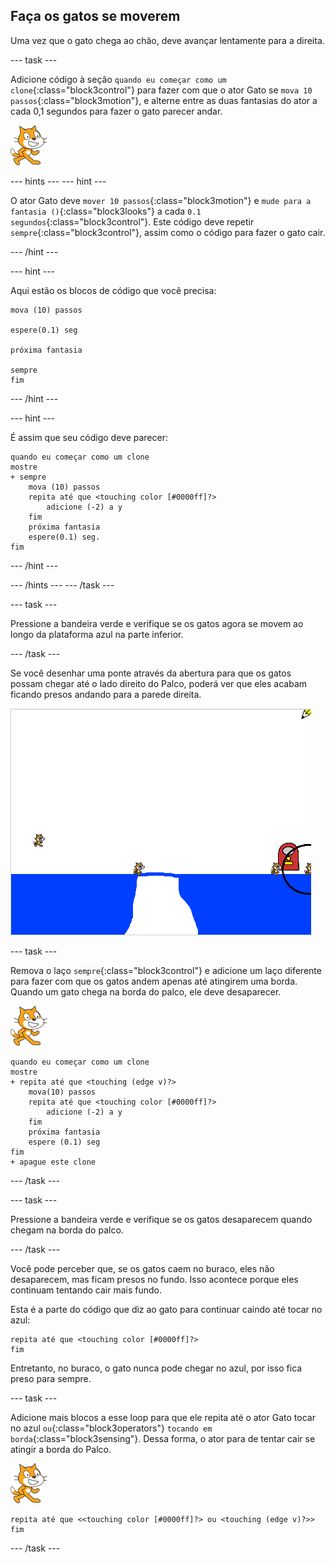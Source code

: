 ## Faça os gatos se moverem

Uma vez que o gato chega ao chão, deve avançar lentamente para a direita.

--- task ---

Adicione código à seção `quando eu começar como um clone`{:class="block3control"} para fazer com que o ator Gato se `mova 10 passos`{:class="block3motion"}, e alterne entre as duas fantasias do ator a cada 0,1 segundos para fazer o gato parecer andar.

![ator Gato](images/cat-sprite.png)

--- hints ---
 --- hint ---

O ator Gato deve `mover 10 passos`{:class="block3motion"} e `mude para a fantasia ()`{:class="block3looks"} a cada `0.1 segundos`{:class="block3control"}. Este código deve repetir `sempre`{:class="block3control"}, assim como o código para fazer o gato cair.

--- /hint ---

--- hint ---

Aqui estão os blocos de código que você precisa:

```blocks3
mova (10) passos

espere(0.1) seg

próxima fantasia

sempre
fim
```

--- /hint ---

--- hint ---

É assim que seu código deve parecer:

```blocks3
quando eu começar como um clone
mostre
+ sempre
    mova (10) passos
    repita até que <touching color [#0000ff]?>
        adicione (-2) a y
    fim
    próxima fantasia
    espere(0.1) seg.
fim
```

--- /hint ---

--- /hints --- --- /task ---

--- task ---

Pressione a bandeira verde e verifique se os gatos agora se movem ao longo da plataforma azul na parte inferior.

--- /task ---

Se você desenhar uma ponte através da abertura para que os gatos possam chegar até o lado direito do Palco, poderá ver que eles acabam ficando presos andando para a parede direita.

![Gatos agitados na borda](images/flailing-at-edge.png)

--- task ---

Remova o laço `sempre`{:class="block3control"} e adicione um laço diferente para fazer com que os gatos andem apenas até atingirem uma borda. Quando um gato chega na borda do palco, ele deve desaparecer.

![ator Gato](images/cat-sprite.png)

```blocks3
quando eu começar como um clone
mostre
+ repita até que <touching (edge v)?>
    mova(10) passos
    repita até que <touching color [#0000ff]?>
        adicione (-2) a y
    fim
    próxima fantasia
    espere (0.1) seg
fim
+ apague este clone
```

--- /task ---

--- task ---

Pressione a bandeira verde e verifique se os gatos desaparecem quando chegam na borda do palco.

--- /task ---

Você pode perceber que, se os gatos caem no buraco, eles não desaparecem, mas ficam presos no fundo. Isso acontece porque eles continuam tentando cair mais fundo.

Esta é a parte do código que diz ao gato para continuar caindo até tocar no azul:

```blocks3
repita até que <touching color [#0000ff]?>
fim
```

Entretanto, no buraco, o gato nunca pode chegar no azul, por isso fica preso para sempre.

--- task ---

Adicione mais blocos a esse loop para que ele repita até o ator Gato tocar no azul `ou`{:class="block3operators"} `tocando em borda`{:class="block3sensing"}. Dessa forma, o ator para de tentar cair se atingir a borda do Palco.

![ator Gato](images/cat-sprite.png)

```blocks3
repita até que <<touching color [#0000ff]?> ou <touching (edge v)?>>
fim
```

--- /task ---